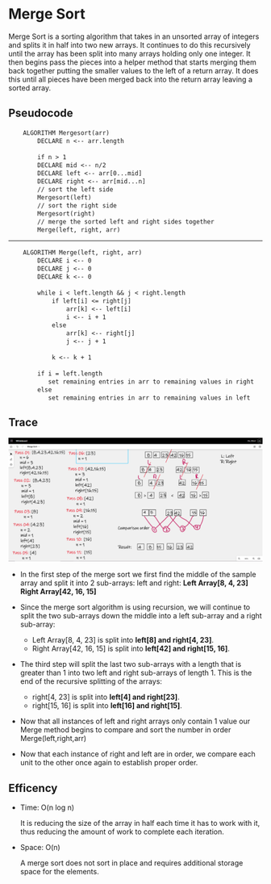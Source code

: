 # Merge Sort

Merge Sort is a sorting algorithm that takes in an unsorted array of integers and splits it in half into two new arrays. 
It continues to do this recursively until the array has been split into many arrays holding only one integer. 
It then begins pass the pieces into a helper method that starts merging them back together putting the smaller values to the left of a return array. 
It does this until all pieces have been merged back into the return array leaving a sorted array.

## Pseudocode
        
        ALGORITHM Mergesort(arr)
            DECLARE n <-- arr.length

            if n > 1
            DECLARE mid <-- n/2
            DECLARE left <-- arr[0...mid]
            DECLARE right <-- arr[mid...n]
            // sort the left side
            Mergesort(left)
            // sort the right side
            Mergesort(right)
            // merge the sorted left and right sides together
            Merge(left, right, arr)
---
        ALGORITHM Merge(left, right, arr)
            DECLARE i <-- 0
            DECLARE j <-- 0
            DECLARE k <-- 0

            while i < left.length && j < right.length
                if left[i] <= right[j]
                    arr[k] <-- left[i]
                    i <-- i + 1
                else
                    arr[k] <-- right[j]
                    j <-- j + 1

                k <-- k + 1

            if i = left.length
               set remaining entries in arr to remaining values in right
            else
               set remaining entries in arr to remaining values in left


## Trace
![Trace](Assest/Trace.png)

- In the first step of the merge sort we first find the middle of the sample array and split it into 
2 sub-arrays: left and right: **Left Array[8, 4, 23] Right Array[42, 16, 15]**

- Since the merge sort algorithm is using recursion, we will continue to split the two sub-arrays down the middle into a left sub-array 
and a right sub-array: 
    - Left Array[8, 4, 23] is split into **left[8] and right[4, 23]**. 
    - Right Array[42, 16, 15] is split into **left[42] and right[15, 16]**.

- The third step will split the last two sub-arrays with a length that is greater than 1 into two left and right sub-arrays of length 1. 
This is the end of the recursive splitting of the arrays: 
    - right[4, 23] is split into **left[4] and right[23]**. 
    - right[15, 16] is split into **left[16] and right[15]**.

- Now that all instances of left and right arrays only contain 1 value our Merge method begins to compare and sort the number in order Merge(left,right,arr)

- Now that each instance of right and left are in order, we compare each unit to the other once again to establish proper order.



## Efficency
- Time: O(n log n)

    It is reducing the size of the array in half each time it has to work with it, thus reducing the amount of work to complete each iteration.

- Space: O(n)

    A merge sort does not sort in place and requires additional storage space for the elements.
